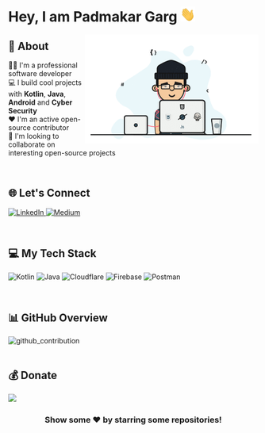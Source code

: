 # Hey, I am Padmakar Garg <img src="https://github.com/hadiyarajesh/hadiyarajesh/blob/master/Assets/hi.gif" width="30px" height="30px">

<img align="right" width="350" src="https://github.com/hadiyarajesh/hadiyarajesh/blob/master/Assets/dev.gif" alt="dev_logo"/>

## 💫 About

👨‍💻 I'm a professional software developer  
💻 I build cool projects with **Kotlin**, **Java**, **Android** and **Cyber Security**  
❤️ I'm an active open-source contributor  
🤝 I'm looking to collaborate on interesting open-source projects

</br>

## 🌐 Let's Connect 

<p float="left">
  <a href="https://www.linkedin.com/in/padmakargarg" title="Checkout my LinkedIn profile">
    <img src="https://openvisualfx.com/wp-content/uploads/2019/10/linkedin-icon-logo-png-transparent.png" width="120" alt="LinkedIn" />
  </a>
 
  <a href="https://medium.com/@worldpadmakar007" title="Checkout my Medium blog">
    <img src="https://raw.githubusercontent.com/rahuldkjain/github-profile-readme-generator/master/src/images/icons/Social/medium.svg" width="50" alt="Medium" />
  </a>
</p>

</br>

## 💻 My Tech Stack

![Kotlin](https://img.shields.io/badge/kotlin-%230095D5.svg?style=for-the-badge&logo=kotlin&logoColor=white)
![Java](https://img.shields.io/badge/java-%23ED8B00.svg?style=for-the-badge&logo=java&logoColor=white)
![Cloudflare](https://img.shields.io/badge/Cloudflare-F38020?style=for-the-badge&logo=Cloudflare&logoColor=white)
![Firebase](https://img.shields.io/badge/firebase-%23039BE5.svg?style=for-the-badge&logo=firebase)
![Postman](https://img.shields.io/badge/Postman-FF6C37?style=for-the-badge&logo=postman&logoColor=white)

</br>

## 📊 GitHub Overview

<div>
 <div>
  <img src="https://github-readme-streak-stats.herokuapp.com/?user=gargpadmakar&theme=white&hide_border=false" alt="github_contribution"/>
 </div>
 
 <div>
   <!-- <img src="https://github-readme-stats.vercel.app/api/top-langs/?username=hadiyarajesh&theme=white&hide_border=false&include_all_commits=true&count_private=true&layout=compact" alt="most_used_languages"/> -->
 </div>
</div>

</br>

## 💰 Donate

<div>  
  <a href="https://buymeacoffee.com/padmakargarg">
    <img src="https://img.shields.io/badge/Buy%20Me%20a%20Coffee-ffdd00?style=for-the-badge&logo=buy-me-a-coffee&logoColor=black"/>
  </a>
</div>

<div align="center">
  <h3>Show some ❤️ by starring some repositories!</h3>
</div>
